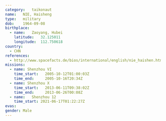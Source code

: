 ```yaml
---
category:	taikonaut
name:	NIE, Haisheng
type:	military
dob:	1964-09-08
birthplace:
  - name:	Zaoyang, Hubei
    latitude:	32.125011
    longitude:	112.750618
country:
  - CHN
references:
  - http://www.spacefacts.de/bios/international/english/nie_haishen.htm
missions:
  - name: Shenzhou VI
    time_start:   2005-10-12T01:00:03Z
    time_end:     2005-10-16T20:34Z
  - name: Shenzhou X
    time_start:   2013-06-11T09:38:02Z
    time_end:     2013-06-26T00:08Z
  - name:	Shenzhou 12
    time_start:	2021-06-17T01:22:27Z
evas:
gender:	Male
---
```

